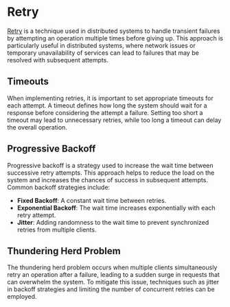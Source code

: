 # Retry

[Retry](https://aws.amazon.com/builders-library/timeouts-retries-and-backoff-with-jitter/) is a technique used in distributed systems to handle transient failures by attempting an operation multiple times before giving up. This approach is particularly useful in distributed systems, where network issues or temporary unavailability of services can lead to failures that may be resolved with subsequent attempts.

## Timeouts

When implementing retries, it is important to set appropriate timeouts for each attempt. A timeout defines how long the system should wait for a response before considering the attempt a failure. Setting too short a timeout may lead to unnecessary retries, while too long a timeout can delay the overall operation.

## Progressive Backoff

Progressive backoff is a strategy used to increase the wait time between successive retry attempts. This approach helps to reduce the load on the system and increases the chances of success in subsequent attempts. Common backoff strategies include:
- **Fixed Backoff**: A constant wait time between retries.
- **Exponential Backoff**: The wait time increases exponentially with each retry attempt.
- **Jitter**: Adding randomness to the wait time to prevent synchronized retries from multiple clients.

## Thundering Herd Problem

The thundering herd problem occurs when multiple clients simultaneously retry an operation after a failure, leading to a sudden surge in requests that can overwhelm the system. To mitigate this issue, techniques such as jitter in backoff strategies and limiting the number of concurrent retries can be employed.